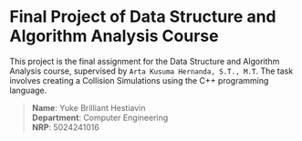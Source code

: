 # Final Project of Data Structure and Algorithm Analysis Course

This project is the final assignment for the Data Structure and Algorithm Analysis course, supervised by `Arta Kusuma Hernanda, S.T., M.T`. The task involves creating a Collision Simulations using the C++ programming language.

> **Name**: Yuke Brilliant Hestiavin  
> **Department**: Computer Engineering  
> **NRP**: 5024241016
